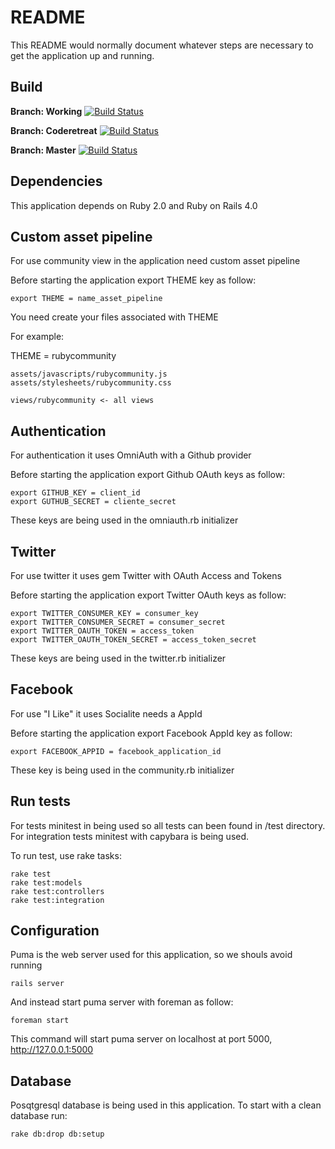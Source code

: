 # README

This README would normally document whatever steps are necessary to get the
application up and running.


## Build
**Branch: Working**
[![Build Status](https://travis-ci.org/mariochavez/community.png?branch=working)](https://travis-ci.org/mariochavez/community)

**Branch: Coderetreat**
[![Build Status](https://travis-ci.org/mariochavez/community.png?branch=coderetreat)](https://travis-ci.org/mariochavez/community)

**Branch: Master**
[![Build Status](https://travis-ci.org/mariochavez/community.png?branch=master)](https://travis-ci.org/mariochavez/community)

## Dependencies
This application depends on Ruby 2.0 and Ruby on Rails 4.0


## Custom asset pipeline
For use community view in the application need custom asset pipeline

Before starting the application export THEME key as follow:

    export THEME = name_asset_pipeline

You need create your files associated with THEME

For example: 

THEME = rubycommunity

    assets/javascripts/rubycommunity.js
    assets/stylesheets/rubycommunity.css

    views/rubycommunity <- all views

## Authentication
For authentication it uses OmniAuth with a Github provider

Before starting the application export Github OAuth keys as follow:

    export GITHUB_KEY = client_id
    export GUTHUB_SECRET = cliente_secret

These keys are being used in the omniauth.rb initializer

## Twitter
For use twitter it uses gem Twitter with OAuth Access and Tokens 

Before starting the application export Twitter OAuth keys as follow:

    export TWITTER_CONSUMER_KEY = consumer_key
    export TWITTER_CONSUMER_SECRET = consumer_secret
    export TWITTER_OAUTH_TOKEN = access_token
    export TWITTER_OAUTH_TOKEN_SECRET = access_token_secret

These keys are being used in the twitter.rb initializer

## Facebook
For use "I Like" it uses Socialite needs a AppId

Before starting the application export Facebook AppId key as follow:

    export FACEBOOK_APPID = facebook_application_id

These key is being used in the community.rb initializer

## Run tests
For tests minitest in being used so all tests can been found in /test
directory. For integration tests minitest with capybara is being used.

To run test, use rake tasks:

    rake test
    rake test:models
    rake test:controllers
    rake test:integration

## Configuration
Puma is the web server used for this application, so we shouls avoid running

    rails server

And instead start puma server with foreman as follow:

    foreman start

This command will start puma server on localhost at port 5000,
http://127.0.0.1:5000

## Database
Posqtgresql database is being used in this application.
To start with a clean database run:

    rake db:drop db:setup

